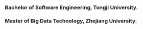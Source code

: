 ### Bachelor of Software Engineering, Tongji University.
### Master of Big Data Technology, Zhejiang University.
